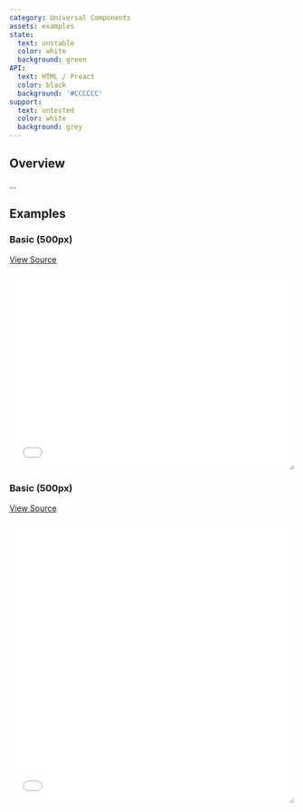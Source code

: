 ```yaml
---
category: Universal Components
assets: examples
state:
  text: unstable
  color: white
  background: green
API:
  text: HTML / Preact
  color: black
  background: '#CCCCCC'
support:
  text: untested
  color: white
  background: grey
---
```


## Overview

...

## Examples

### Basic (500px)
[View Source](basic.html)
<iframe style="resize: horizontal;" width="100%" height="350" src="basic.html" frameborder="0" allowfullscreen></iframe>

### Basic (500px)
[View Source](line.html)
<iframe style="resize: horizontal;" width="100%" height="500" src="line.html" frameborder="0" allowfullscreen></iframe>